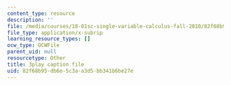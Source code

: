 ```yaml
---
content_type: resource
description: ''
file: /media/courses/18-01sc-single-variable-calculus-fall-2010/82f68b95db6e5c3aa3d5bb341b6be27e_5q_3FDOkVRQ.vtt
file_type: application/x-subrip
learning_resource_types: []
ocw_type: OCWFile
parent_uid: null
resourcetype: Other
title: 3play caption file
uid: 82f68b95-db6e-5c3a-a3d5-bb341b6be27e
---
```


